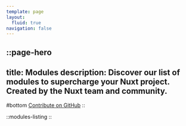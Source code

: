 ```yaml
---
template: page
layout:
  fluid: true
navigation: false
---
```


::page-hero
---
title: Modules
description: Discover our list of modules to supercharge your Nuxt project. Created by the Nuxt team and community.
---
#bottom
[Contribute on GitHub](https://github.com/nuxt/modules)
::

::modules-listing
::
